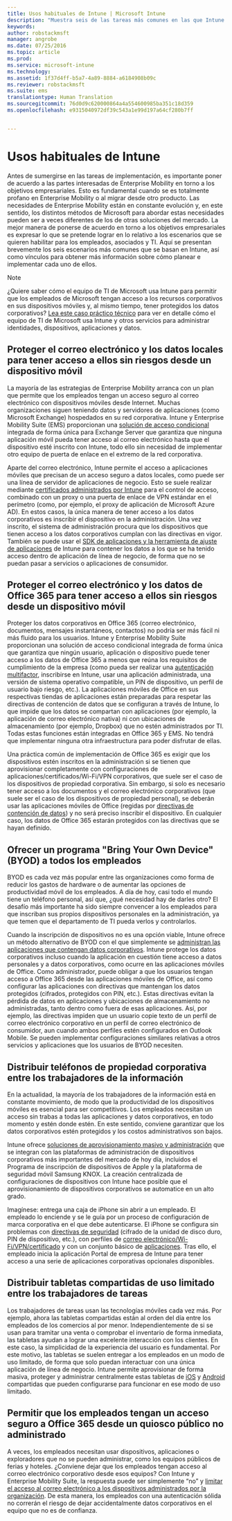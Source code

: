 ```yaml
---
title: Usos habituales de Intune | Microsoft Intune
description: "Muestra seis de las tareas más comunes en las que Intune presta ayuda"
keywords: 
author: robstackmsft
manager: angrobe
ms.date: 07/25/2016
ms.topic: article
ms.prod: 
ms.service: microsoft-intune
ms.technology: 
ms.assetid: 1f37d4ff-b5a7-4a89-8884-a6184908b09c
ms.reviewer: robstackmsft
ms.suite: ems
translationtype: Human Translation
ms.sourcegitcommit: 76d0d9c620000864a4a554600985ba351c18d359
ms.openlocfilehash: e9315040972df39c543a1e99d197a64cf280b7ff


---
```


# Usos habituales de Intune

Antes de sumergirse en las tareas de implementación, es importante poner de acuerdo a las partes interesadas de Enterprise Mobility en torno a los objetivos empresariales.  Esto es fundamental cuando se es totalmente profano en Enterprise Mobility o al migrar desde otro producto.  Las necesidades de Enterprise Mobility están en constante evolución y, en este sentido, los distintos métodos de Microsoft para abordar estas necesidades pueden ser a veces diferentes de los de otras soluciones del mercado.  La mejor manera de ponerse de acuerdo en torno a los objetivos empresariales es expresar lo que se pretende lograr en lo relativo a los escenarios que se quieren habilitar para los empleados, asociados y TI.  Aquí se presentan brevemente los seis escenarios más comunes que se basan en Intune, así como vínculos para obtener más información sobre cómo planear e implementar cada uno de ellos.

>[!NOTE]
>¿Quiere saber cómo el equipo de TI de Microsoft usa Intune para permitir que los empleados de Microsoft tengan acceso a los recursos corporativos en sus dispositivos móviles y, al mismo tiempo, tener protegidos los datos corporativos? [Lea este caso práctico técnico](https://www.microsoft.com/itshowcase/Article/Content/588) para ver en detalle cómo el equipo de TI de Microsoft usa Intune y otros servicios para administrar identidades, dispositivos, aplicaciones y datos.  

## Proteger el correo electrónico y los datos locales para tener acceso a ellos sin riesgos desde un dispositivo móvil
La mayoría de las estrategias de Enterprise Mobility arranca con un plan que permite que los empleados tengan un acceso seguro al correo electrónico con dispositivos móviles desde Internet. Muchas organizaciones siguen teniendo datos y servidores de aplicaciones (como Microsoft Exchange) hospedados en su red corporativa. Intune y Enterprise Mobility Suite (EMS) proporcionan una [solución de acceso condicional](/intune/deploy-use/restrict-access-to-email-and-o365-services-with-microsoft-intune) integrada de forma única para Exchange Server que garantiza que ninguna aplicación móvil pueda tener acceso al correo electrónico hasta que el dispositivo esté inscrito con Intune, todo ello sin necesidad de implementar otro equipo de puerta de enlace en el extremo de la red corporativa.

Aparte del correo electrónico, Intune permite el acceso a aplicaciones móviles que precisan de un acceso seguro a datos locales, como puede ser una línea de servidor de aplicaciones de negocio.  Esto se suele realizar mediante [certificados administrados por Intune](/en-us/intune/deploy-use/secure-resource-access-with-certificate-profiles) para el control de acceso, combinado con un proxy o una puerta de enlace de VPN estándar en el perímetro (como, por ejemplo, el proxy de aplicación de Microsoft Azure AD).  En estos casos, la única manera de tener acceso a los datos corporativos es inscribir el dispositivo en la administración.  Una vez inscrito, el sistema de administración procura que los dispositivos que tienen acceso a los datos corporativos cumplan con las directivas en vigor.  También se puede usar el [SDK de aplicaciones y la herramienta de ajuste de aplicaciones](/intune/deploy-use/decide-how-to-prepare-apps-for-mobile-application-management-with-microsoft-intune) de Intune para contener los datos a los que se ha tenido acceso dentro de aplicación de línea de negocio, de forma que no se puedan pasar a servicios o aplicaciones de consumidor.

<!-- Learn more about how to plan and deploy Intune to help secure on-premises email and data. -->

## Proteger el correo electrónico y los datos de Office 365 para tener acceso a ellos sin riesgos desde un dispositivo móvil
Proteger los datos corporativos en Office 365 (correo electrónico, documentos, mensajes instantáneos, contactos) no podría ser más fácil ni más fluido para los usuarios. Intune y Enterprise Mobility Suite proporcionan una solución de acceso condicional integrada de forma única que garantiza que ningún usuario, aplicación o dispositivo puede tener acceso a los datos de Office 365 a menos que reúna los requisitos de cumplimiento de la empresa (como pueda ser realizar una [autenticación multifactor](/intune/deploy-use/protect-windows-devices-with-multi-factor-authentication), inscribirse en Intune, usar una aplicación administrada, una versión de sistema operativo compatible, un PIN de dispositivo, un perfil de usuario bajo riesgo, etc.). La aplicaciones móviles de Office en sus respectivas tiendas de aplicaciones están preparadas para respetar las directivas de contención de datos que se configuran a través de Intune, lo que impide que los datos se compartan con aplicaciones (por ejemplo, la aplicación de correo electrónico nativa) ni con ubicaciones de almacenamiento (por ejemplo, Dropbox) que no estén administrados por TI.  Todas estas funciones están integradas en Office 365 y EMS.  No tendrá que implementar ninguna otra infraestructura para poder disfrutar de ellas.

Una práctica común de implementación de Office 365 es exigir que los dispositivos estén inscritos en la administración si se tienen que aprovisionar completamente con configuraciones de aplicaciones/certificados/Wi-Fi/VPN corporativos, que suele ser el caso de los dispositivos de propiedad corporativa.  Sin embargo, si solo es necesario tener acceso a los documentos y el correo electrónico corporativos (que suele ser el caso de los dispositivos de propiedad personal), se deberán usar las aplicaciones móviles de Office (regidas por [directivas de contención de datos](/intune/deploy-use/protect-apps-and-data-with-microsoft-intune)) y no será preciso inscribir el dispositivo.  En cualquier caso, los datos de Office 365 estarán protegidos con las directivas que se hayan definido.

<!-- Learn more about how to plan and deploy Intune to help secure Office 365 email and data. -->

## Ofrecer un programa "Bring Your Own Device" (BYOD) a todos los empleados
BYOD es cada vez más popular entre las organizaciones como forma de reducir los gastos de hardware o de aumentar las opciones de productividad móvil de los empleados. A día de hoy, casi todo el mundo tiene un teléfono personal, así que, ¿qué necesidad hay de darles otro? El desafío más importante ha sido siempre convencer a los empleados para que inscriban sus propios dispositivos personales en la administración, ya que temen que el departamento de TI pueda verlos y controlarlos.  

Cuando la inscripción de dispositivos no es una opción viable, Intune ofrece un método alternativo de BYOD con el que simplemente se [administran las aplicaciones que contengan datos corporativos](/intune/deploy-use/protect-apps-and-data-with-microsoft-intune).  Intune protege los datos corporativos incluso cuando la aplicación en cuestión tiene acceso a datos personales y a datos corporativos, como ocurre en las aplicaciones móviles de Office.  Como administrador, puede obligar a que los usuarios tengan acceso a Office 365 desde las aplicaciones móviles de Office, así como configurar las aplicaciones con directivas que mantengan los datos protegidos (cifrados, protegidos con PIN, etc.).  Estas directivas evitan la pérdida de datos en aplicaciones y ubicaciones de almacenamiento no administradas, tanto dentro como fuera de esas aplicaciones.  Así, por ejemplo, las directivas impiden que un usuario copie texto de un perfil de correo electrónico corporativo en un perfil de correo electrónico de consumidor, aun cuando ambos perfiles estén configurados en Outlook Mobile.  Se pueden implementar configuraciones similares relativas a otros servicios y aplicaciones que los usuarios de BYOD necesiten.

<!-- Learn more about how to plan and deploy Intune to support BYOD.-->

## Distribuir teléfonos de propiedad corporativa entre los trabajadores de la información
En la actualidad, la mayoría de los trabajadores de la información está en constante movimiento, de modo que la productividad de los dispositivos móviles es esencial para ser competitivos.  Los empleados necesitan un acceso sin trabas a todas las aplicaciones y datos corporativos, en todo momento y estén donde estén.  En este sentido, conviene garantizar que los datos corporativos estén protegidos y los costos administrativos son bajos.  

Intune ofrece [soluciones de aprovisionamiento masivo y administración](/intune/deploy-use/manage-corporate-owned-devices) que se integran con las plataformas de administración de dispositivos corporativos más importantes del mercado de hoy día, incluidos el Programa de inscripción de dispositivos de Apple y la plataforma de seguridad móvil Samsung KNOX.  La creación centralizada de configuraciones de dispositivos con Intune hace posible que el aprovisionamiento de dispositivos corporativos se automatice en un alto grado.  

Imagínese: entrega una caja de iPhone sin abrir a un empleado. El empleado lo enciende y se le guía por un proceso de configuración de marca corporativa en el que debe autenticarse. El iPhone se configura sin problemas con [directivas de seguridad](/intune/deploy-use/manage-settings-and-features-on-your-devices-with-microsoft-intune-policies) (cifrado de la unidad de disco duro, PIN de dispositivo, etc.), con perfiles de [correo electrónico/Wi-Fi/VPN/certificado](/intune/deploy-use/enable-access-to-company-resources-with-microsoft-intune) y con un conjunto básico de [aplicaciones](/intune/deploy-use/add-apps). Tras ello, el empleado inicia la aplicación Portal de empresa de Intune para tener acceso a una serie de aplicaciones corporativas opcionales disponibles.

<!-- Learn more about how to plan and deploy Intune to support corporate owned devices. -->

## Distribuir tabletas compartidas de uso limitado entre los trabajadores de tareas
Los trabajadores de tareas usan las tecnologías móviles cada vez más.  Por ejemplo, ahora las tabletas compartidas están al orden del día entre los empleados de los comercios al por menor.  Independientemente de si se usan para tramitar una venta o comprobar el inventario de forma inmediata, las tabletas ayudan a lograr una excelente interacción con los clientes.  En este caso, la simplicidad de la experiencia del usuario es fundamental.  Por este motivo, las tabletas se suelen entregar a los empleados en un modo de uso limitado, de forma que solo puedan interactuar con una única aplicación de línea de negocio.  Intune permite aprovisionar de forma masiva, proteger y administrar centralmente estas tabletas de [iOS](/intune/deploy-use/ios-policy-settings-in-microsoft-intune#general-configuration-policy-settings) y [Android](/intune/deploy-use/android-policy-settings-in-microsoft-intune#general-configuration-policy) compartidas que pueden configurarse para funcionar en ese modo de uso limitado.

<!-- Learn more about how to plan and deploy Intune to support shared tablets. -->

## Permitir que los empleados tengan un acceso seguro a Office 365 desde un quiosco público no administrado
A veces, los empleados necesitan usar dispositivos, aplicaciones o exploradores que no se pueden administrar, como los equipos públicos de ferias y hoteles. ¿Conviene dejar que los empleados tengan acceso al correo electrónico corporativo desde esos equipos? Con Intune y Enterprise Mobility Suite, <!--you have choices. The--> la respuesta puede ser simplemente “no” y [limitar el acceso al correo electrónico a los dispositivos administrados por la organización](/intune/deploy-use/restrict-access-to-email-and-o365-services-with-microsoft-intune).  <!-- Alternatively, you can choose to allow limited access to these untrusted computers by requiring multi-factor authentication and only allowing browser access (Outlook Web Access) in a mode where files cannot be downloaded (e.g. email attachments).-->  De esta manera, los empleados con una autenticación sólida no correrán el riesgo de dejar accidentalmente datos corporativos en el equipo que no es de confianza.

<!-- Learn more about how to plan and deploy Intune to support kiosks. -->



<!--HONumber=Jul16_HO4-->


